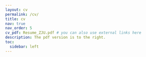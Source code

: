```yaml
---
layout: cv
permalink: /cv/
title: cv
nav: true
nav_order: 5
cv_pdf: Resume_ZJU.pdf # you can also use external links here
description: The pdf version is to the right.
toc:
  sidebar: left
---
```

